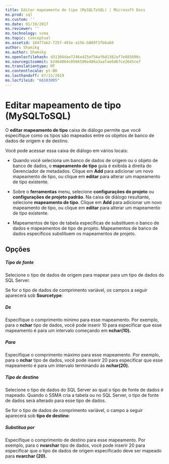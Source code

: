 ```yaml
---
title: Editar mapeamento de tipo (MySQLToSQL) | Microsoft Docs
ms.prod: sql
ms.custom: ''
ms.date: 01/19/2017
ms.reviewer: ''
ms.technology: ssma
ms.topic: conceptual
ms.assetid: 184f7ab2-725f-491e-a15b-b889f2fb6a68
author: Shamikg
ms.author: Shamikg
ms.openlocfilehash: d31304dae7246e425ef54af6d1382af7e885696c
ms.sourcegitcommit: b2464064c0566590e486a3aafae6d67ce2645cef
ms.translationtype: MT
ms.contentlocale: pt-BR
ms.lasthandoff: 07/15/2019
ms.locfileid: "68103005"
---
```

# <a name="edit-type-mapping-mysqltosql"></a>Editar mapeamento de tipo (MySQLToSQL)
O **editar mapeamento de tipo** caixa de diálogo permite que você especifique como os tipos são mapeados entre os objetos de banco de dados de origem e de destino.  
  
Você pode acessar essa caixa de diálogo em vários locais:  
  
-   Quando você seleciona um banco de dados de origem ou o objeto de banco de dados, o **mapeamento de tipo** guia é exibida à direita do Gerenciador de metadados. Clique em **Add** para adicionar um novo mapeamento de tipo, ou clique em **editar** para alterar um mapeamento de tipo existente.  
  
-   Sobre o **ferramentas** menu, selecione **configurações do projeto** ou **configurações de projeto padrão**. Na caixa de diálogo resultante, selecione **mapeamento de tipo**. Clique em **Add** para adicionar um novo mapeamento de tipo, ou clique em **editar** para alterar um mapeamento de tipo existente.  
  
-   Mapeamentos de tipo de tabela específicas de substituem o banco de dados e mapeamentos de tipo de projeto. Mapeamentos de banco de dados específicos substituem os mapeamentos de projeto.  
  
## <a name="options"></a>Opções  
  
##### <a name="source-type"></a>Tipo de fonte  
Selecione o tipo de dados de origem para mapear para um tipo de dados do SQL Server.  
  
Se for o tipo de dados de comprimento variável, os campos a seguir aparecerá sob **Sourcetype**:  
  
##### <a name="from"></a>De  
Especifique o comprimento mínimo para esse mapeamento. Por exemplo, para o **nchar** tipo de dados, você pode inserir 10 para especificar que esse mapeamento é para um intervalo começando em **nchar(10).**  
  
##### <a name="to"></a>Para  
Especifique o comprimento máximo para esse mapeamento. Por exemplo, para o **nchar** tipo de dados, você pode inserir 20 para especificar que esse mapeamento é para um intervalo terminando às **nchar(20).**  
  
##### <a name="target-type"></a>Tipo de destino  
Selecione o tipo de dados do SQL Server ao qual o tipo de fonte de dados é mapeado. Quando o SSMA cria a tabela ou no SQL Server, o tipo de fonte de dados será alterado para esse tipo de dados.  
  
Se for o tipo de dados de comprimento variável, o campo a seguir aparecerá sob **tipo de destino**:  
  
##### <a name="replace-with"></a>Substitua por  
Especifique o comprimento de destino para esse mapeamento. Por exemplo, para o **nvarchar** tipo de dados, você pode inserir 20 para especificar que o tipo de dados de origem especificado deve ser mapeado para **nvarchar (20).**  
  
